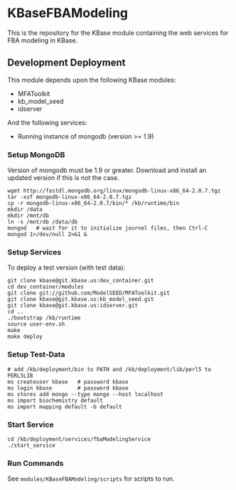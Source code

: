 KBaseFBAModeling
================

This is the repository for the KBase module containing the web services for FBA modeling in KBase.


Development Deployment
----------------------

This module depends upon the following KBase modules:

* MFAToolkit
* kb_model_seed
* idserver

And the following services:

* Running instance of mongodb (version >= 1.9)

### Setup MongoDB ###

Version of mongodb must be 1.9 or greater. Download and
install an updated version if this is not the case.

    wget http://fastdl.mongodb.org/linux/mongodb-linux-x86_64-2.0.7.tgz
    tar -xzf mongodb-linux-x86_64-2.0.7.tgz
    cp -r mongodb-linux-x86_64-2.0.7/bin/* /kb/runtime/bin
    mkdir /data
    mkdir /mnt/db
    ln -s /mnt/db /data/db
    mongod   # wait for it to initialize journel files, then Ctrl-C
    mongod 1>/dev/null 2>&1 &

### Setup Services ### 

To deploy a test version (with test data):

    git clone kbase@git.kbase.us:dev_container.git
    cd dev_container/modules
    git clone git://github.com/ModelSEED/MFAToolkit.git 
    git clone kbase@git.kbase.us:kb_model_seed.git
    git clone kbase@git.kbase.us:idserver.git
    cd ..
    ./bootstrap /kb/runtime
    source user-env.sh
    make
    make deploy

### Setup Test-Data ###

    # add /kb/deployment/bin to PATH and /kb/deployment/lib/perl5 to PERL5LIB
    ms createuser kbase   # password kbase
    ms login kbase        # password kbase
    ms stores add mongo --type mongo --host localhost
    ms import biochemistry default
    ms import mapping default -b default

### Start Service ###

    cd /kb/deployment/services/fbaModelingService
    ./start_service

### Run Commands ###

See `modules/KBaseFBAModeling/scripts` for scripts to run.
